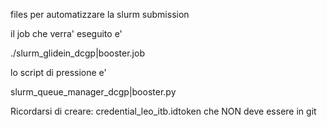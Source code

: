 files per automatizzare la slurm submission

il job che verra' eseguito e' 

./slurm_glidein_dcgp|booster.job

lo script di pressione e' 

slurm_queue_manager_dcgp|booster.py


Ricordarsi di creare: credential_leo_itb.idtoken  che NON deve essere in git
